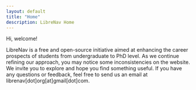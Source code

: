 ```yaml
---
layout: default
title: "Home"
description: LibreNav Home
---
```

Hi, welcome!

LibreNav is a free and open-source initiative aimed at enhancing the career prospects of students from undergraduate to PhD level. As we continue refining our approach, you may notice some inconsistencies on the website. We invite you to explore and hope you find something useful. If you have any questions or feedback, feel free to send us an email at librenav[dot]org[at]gmail[dot]com.